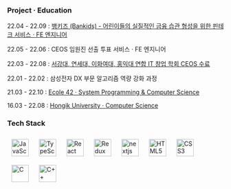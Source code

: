 ### Project · Education

22.04 - 22.09 : [뱅키즈 (Bankids) - 어린이들의 실질적인 금융 습관 형성을 위한 핀테크 서비스 · FE 엔지니어](https://github.com/bankids)

22.05 - 22.06 : CEOS 임원진 선출 투표 서비스 · FE 엔지니어

22.03 - 22.08 : [서강대, 연세대, 이화여대, 홍익대 연합 IT 창업 학회 CEOS 수료](https://github.com/24siefil/ceos-frontend-study)

22.01 - 22.02 : 삼성전자 DX 부문 알고리즘 역량 강화 과정

21.03 - 22.10 : [Ecole 42 · System Programming & Computer Science](https://github.com/24siefil/ecole42-42cursus)

16.03 - 22.08 : [Hongik University · Computer Science](https://github.com/24siefil/computer-science)

### Tech Stack

<img style="margin: 10px" src="https://profilinator.rishav.dev/skills-assets/javascript-original.svg" alt="JavaScript" height="40" /> <img style="margin: 10px" src="https://profilinator.rishav.dev/skills-assets/typescript-original.svg" alt="TypeScript" height="40" /> <img style="margin: 10px" src="https://profilinator.rishav.dev/skills-assets/react-original-wordmark.svg" alt="React" height="40" /> <img style="margin: 10px" src="https://profilinator.rishav.dev/skills-assets/redux-original.svg" alt="Redux" height="40" /> <img style="margin: 10px" src="https://cdn.worldvectorlogo.com/logos/nextjs-2.svg" alt="nextjs" height="40"/> <img style="margin: 10px" src="https://profilinator.rishav.dev/skills-assets/html5-original-wordmark.svg" alt="HTML5" height="40" /> <img style="margin: 10px" src="https://profilinator.rishav.dev/skills-assets/css3-original-wordmark.svg" alt="CSS3" height="40" />  <img style="margin: 10px" src="https://profilinator.rishav.dev/skills-assets/c-original.svg" alt="C" height="40" />  <img style="margin: 10px" src="https://profilinator.rishav.dev/skills-assets/cplusplus-original.svg" alt="C++" height="40" /> 
